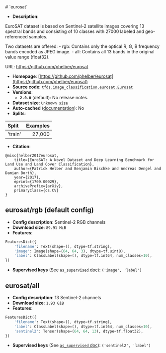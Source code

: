 <div itemscope itemtype="http://schema.org/Dataset">
  <div itemscope itemprop="includedInDataCatalog" itemtype="http://schema.org/DataCatalog">
    <meta itemprop="name" content="TensorFlow Datasets" />
  </div>
  <meta itemprop="name" content="eurosat" />
  <meta itemprop="description" content="EuroSAT dataset is based on Sentinel-2 satellite images covering 13 spectral&#10;bands and consisting of 10 classes with 27000 labeled and&#10;geo-referenced samples.&#10;&#10;Two datasets are offered:&#10;- rgb: Contains only the optical R, G, B frequency bands encoded as JPEG image.&#10;- all: Contains all 13 bands in the original value range (float32).&#10;&#10;URL: https://github.com/phelber/eurosat&#10;&#10;To use this dataset:&#10;&#10;```python&#10;import tensorflow_datasets as tfds&#10;&#10;ds = tfds.load(&#x27;eurosat&#x27;, split=&#x27;train&#x27;)&#10;for ex in ds.take(4):&#10;  print(ex)&#10;```&#10;&#10;See [the guide](https://www.tensorflow.org/datasets/overview) for more&#10;informations on [tensorflow_datasets](https://www.tensorflow.org/datasets).&#10;&#10;" />
  <meta itemprop="url" content="https://www.tensorflow.org/datasets/catalog/eurosat" />
  <meta itemprop="sameAs" content="https://github.com/phelber/eurosat" />
  <meta itemprop="citation" content="@misc{helber2017eurosat,&#10;    title={EuroSAT: A Novel Dataset and Deep Learning Benchmark for Land Use and Land Cover Classification},&#10;    author={Patrick Helber and Benjamin Bischke and Andreas Dengel and Damian Borth},&#10;    year={2017},&#10;    eprint={1709.00029},&#10;    archivePrefix={arXiv},&#10;    primaryClass={cs.CV}&#10;}" />
</div>
# `eurosat`

*   **Description**:

EuroSAT dataset is based on Sentinel-2 satellite images covering 13 spectral
bands and consisting of 10 classes with 27000 labeled and geo-referenced
samples.

Two datasets are offered: - rgb: Contains only the optical R, G, B frequency
bands encoded as JPEG image. - all: Contains all 13 bands in the original value
range (float32).

URL: https://github.com/phelber/eurosat

*   **Homepage**:
    [https://github.com/phelber/eurosat](https://github.com/phelber/eurosat)
*   **Source code**:
    [`tfds.image_classification.eurosat.Eurosat`](https://github.com/tensorflow/datasets/tree/master/tensorflow_datasets/image_classification/eurosat.py)
*   **Versions**:
    *   **`2.0.0`** (default): No release notes.
*   **Dataset size**: `Unknown size`
*   **Auto-cached**
    ([documentation](https://www.tensorflow.org/datasets/performances#auto-caching)):
    No
*   **Splits**:

Split   | Examples
:------ | -------:
'train' | 27,000

*   **Citation**:

```
@misc{helber2017eurosat,
    title={EuroSAT: A Novel Dataset and Deep Learning Benchmark for Land Use and Land Cover Classification},
    author={Patrick Helber and Benjamin Bischke and Andreas Dengel and Damian Borth},
    year={2017},
    eprint={1709.00029},
    archivePrefix={arXiv},
    primaryClass={cs.CV}
}
```

## eurosat/rgb (default config)

*   **Config description**: Sentinel-2 RGB channels
*   **Download size**: `89.91 MiB`
*   **Features**:

```python
FeaturesDict({
    'filename': Text(shape=(), dtype=tf.string),
    'image': Image(shape=(64, 64, 3), dtype=tf.uint8),
    'label': ClassLabel(shape=(), dtype=tf.int64, num_classes=10),
})
```
*   **Supervised keys** (See
    [`as_supervised` doc](https://www.tensorflow.org/datasets/api_docs/python/tfds/load#args)):
    `('image', 'label')`

## eurosat/all

*   **Config description**: 13 Sentinel-2 channels
*   **Download size**: `1.93 GiB`
*   **Features**:

```python
FeaturesDict({
    'filename': Text(shape=(), dtype=tf.string),
    'label': ClassLabel(shape=(), dtype=tf.int64, num_classes=10),
    'sentinel2': Tensor(shape=(64, 64, 13), dtype=tf.float32),
})
```

*   **Supervised keys** (See
    [`as_supervised` doc](https://www.tensorflow.org/datasets/api_docs/python/tfds/load#args)):
    `('sentinel2', 'label')`
